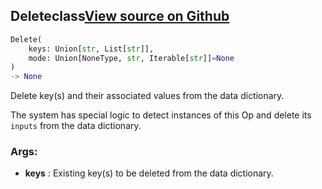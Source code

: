 ## Delete<span class="tag">class</span><a class="sourcelink" href=https://github.com/fastestimator/fastestimator/blob/r1.0/fastestimator/op/numpyop/numpyop.py/#L44-L56>View source on Github</a>
```python
Delete(
	keys: Union[str, List[str]],
	mode: Union[NoneType, str, Iterable[str]]=None
)
-> None
```
Delete key(s) and their associated values from the data dictionary.

The system has special logic to detect instances of this Op and delete its `inputs` from the data dictionary.


<h3>Args:</h3>

* **keys** :  Existing key(s) to be deleted from the data dictionary.




